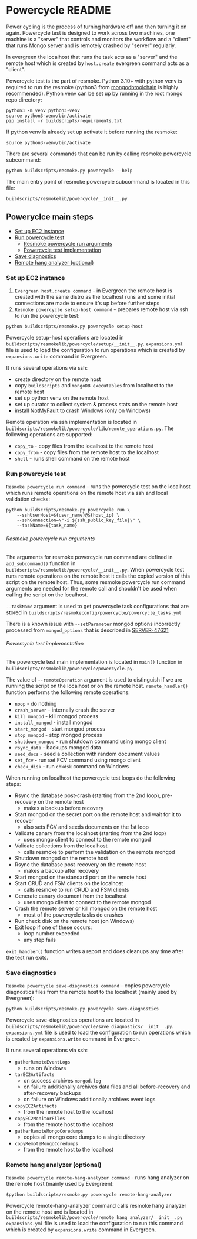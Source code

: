 # Powercycle README

Power cycling is the process of turning hardware off and then turning it on again.
Powercycle test is designed to work across two machines, one machine is a "server"
that controls and monitors the workflow and a "client" that runs Mongo server and
is remotely crashed by "server" regularly.

In evergreen the localhost that runs the task acts as a "server" and the remote
host which is created by `host.create` evergreen command acts as a "client".

Powercycle test is the part of resmoke. Python 3.10+ with python venv is required to
run the resmoke (python3 from [mongodbtoolchain](http://mongodbtoolchain.build.10gen.cc/)
is highly recommended). Python venv can be set up by running in the root mongo repo
directory:

```
python3 -m venv python3-venv
source python3-venv/bin/activate
pip install -r buildscripts/requirements.txt
```

If python venv is already set up activate it before running the resmoke:

```
source python3-venv/bin/activate
```

There are several commands that can be run by calling resmoke powercycle subcommand:

```
python buildscripts/resmoke.py powercycle --help
```

The main entry point of resmoke powercycle subcommand is located in this file:

```
buildscripts/resmokelib/powercycle/__init__.py
```

## Poweryclce main steps

- [Set up EC2 instance](#set-up-ec2-instance)
- [Run powercycle test](#run-powercycle-test)
  - [Resmoke powercycle run arguments](#resmoke-powercycle-run-arguments)
  - [Powercycle test implementation](#powercycle-test-implementation)
- [Save diagnostics](#save-diagnostics)
- [Remote hang analyzer (optional)](#remote-hang-analyzer-optional)

### Set up EC2 instance

1. `Evergreen host.create command` - in Evergreen the remote host is created with
   the same distro as the localhost runs and some initial connections are made to ensure
   it's up before further steps
2. `Resmoke powercycle setup-host command` - prepares remote host via ssh to run
   the powercycle test:

```
python buildscripts/resmoke.py powercycle setup-host
```

Powercycle setup-host operations are located in
`buildscripts/resmokelib/powercycle/setup/__init__.py`.
`expansions.yml` file is used to load the configuration to run operations which is
created by `expansions.write` command in Evergreen.

It runs several operations via ssh:

- create directory on the remote host
- copy `buildscripts` and `mongoDB executables` from localhost to the remote host
- set up python venv on the remote host
- set up curator to collect system & process stats on the remote host
- install [NotMyFault](https://docs.microsoft.com/en-us/sysinternals/downloads/notmyfault)
  to crash Windows (only on Windows)

Remote operation via ssh implementation is located in
`buildscripts/resmokelib/powercycle/lib/remote_operations.py`.
The following operations are supported:

- `copy_to` - copy files from the localhost to the remote host
- `copy_from` - copy files from the remote host to the localhost
- `shell` - runs shell command on the remote host

### Run powercycle test

`Resmoke powercycle run command` - runs the powercycle test on the localhost
which runs remote operations on the remote host via ssh and local validation
checks:

```
python buildscripts/resmoke.py powercycle run \
    --sshUserHost=${user_name}@${host_ip} \
    --sshConnection=\"-i ${ssh_public_key_file}\" \
    --taskName=${task_name}
```

###### Resmoke powercycle run arguments

The arguments for resmoke powercycle run command are defined in `add_subcommand()`
function in `buildscripts/resmokelib/powercycle/__init__.py`. When powercycle test
runs remote operations on the remote host it calls the copied version of this script
on the remote host. Thus, some resmoke powercycle run command arguments are needed
for the remote call and shouldn't be used when calling the script on the localhost.

`--taskName` argument is used to get powercycle task configurations that are stored
in `buildscripts/resmokeconfig/powercycle/powercycle_tasks.yml`

There is a known issue with `--setParameter` mongod options incorrectly processed
from `mongod_options` that is described in [SERVER-47621](https://jira.mongodb.org/browse/SERVER-47621)

###### Powercycle test implementation

The powercycle test main implementation is located in `main()` function in
`buildscripts/resmokelib/powercycle/powercycle.py`.

The value of `--remoteOperation` argument is used to distinguish if we are running the script
on the localhost or on the remote host.
`remote_handler()` function performs the following remote operations:

- `noop` - do nothing
- `crash_server` - internally crash the server
- `kill_mongod` - kill mongod process
- `install_mongod` - install mongod
- `start_mongod` - start mongod process
- `stop_mongod` - stop mongod process
- `shutdown_mongod` - run shutdown command using mongo client
- `rsync_data` - backups mongod data
- `seed_docs` - seed a collection with random document values
- `set_fcv` - run set FCV command using mongo client
- `check_disk` - run `chkdsk` command on Windows

When running on localhost the powercycle test loops do the following steps:

- Rsync the database post-crash (starting from the 2nd loop), pre-recovery on the remote host
  - makes a backup before recovery
- Start mongod on the secret port on the remote host and wait for it to recover
  - also sets FCV and seeds documents on the 1st loop
- Validate canary from the localhost (starting from the 2nd loop)
  - uses mongo client to connect to the remote mongod
- Validate collections from the localhost
  - calls resmoke to perform the validation on the remote mongod
- Shutdown mongod on the remote host
- Rsync the database post-recovery on the remote host
  - makes a backup after recovery
- Start mongod on the standard port on the remote host
- Start CRUD and FSM clients on the localhost
  - calls resmoke to run CRUD and FSM clients
- Generate canary document from the localhost
  - uses mongo client to connect to the remote mongod
- Crash the remote server or kill mongod on the remote host
  - most of the powercycle tasks do crashes
- Run check disk on the remote host (on Windows)
- Exit loop if one of these occurs:
  - loop number exceeded
  - any step fails

`exit_handler()` function writes a report and does cleanups any time after the test run exits.

### Save diagnostics

`Resmoke powercycle save-diagnostics command` - copies powercycle diagnostics
files from the remote host to the localhost (mainly used by Evergreen):

```
python buildscripts/resmoke.py powercycle save-diagnostics
```

Powercycle save-diagnostics operations are located in
`buildscripts/resmokelib/powercycle/save_diagnostics/__init__.py`.
`expansions.yml` file is used to load the configuration to run operations which is
created by `expansions.write` command in Evergreen.

It runs several operations via ssh:

- `gatherRemoteEventLogs`
  - runs on Windows
- `tarEC2Artifacts`
  - on success archives `mongod.log`
  - on failure additionally archives data files and all before-recovery and after-recovery backups
  - on failure on Windows additionally archives event logs
- `copyEC2Artifacts`
  - from the remote host to the localhost
- `copyEC2MonitorFiles`
  - from the remote host to the localhost
- `gatherRemoteMongoCoredumps`
  - copies all mongo core dumps to a single directory
- `copyRemoteMongoCoredumps`
  - from the remote host to the localhost

### Remote hang analyzer (optional)

`Resmoke powercycle remote-hang-analyzer command` - runs hang analyzer on the
remote host (mainly used by Evergreen):

```
$python buildscripts/resmoke.py powercycle remote-hang-analyzer
```

Powercycle remote-hang-analyzer command calls resmoke hang analyzer on the
remote host and is located in
`buildscripts/resmokelib/powercycle/remote_hang_analyzer/__init__.py`
`expansions.yml` file is used to load the configuration to run this command which is
created by `expansions.write` command in Evergreen.
